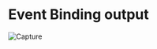 # Event Binding output

![Capture](https://user-images.githubusercontent.com/79576987/114392090-ef3bed80-9bb5-11eb-8cd2-1ac362cffac1.PNG)
